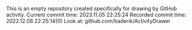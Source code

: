 This is an empty repository created specifically for drawing by GitHub activity.
Current commit time: 2023.11.05 22:25:24
Recorded commit time: 2022.12.08 22:25:14(0)
Look at: github.com/baderik/ActivityDrawer
